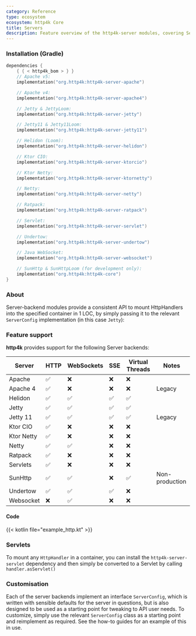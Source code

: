 ```yaml
---
category: Reference
type: ecosystem
ecosystem: http4k Core
title: Servers
description: Feature overview of the http4k-server modules, covering Server backends
---
```


### Installation (Gradle)

```kotlin
dependencies {
    { { < http4k_bom > } }
    // Apache v5: 
    implementation("org.http4k:http4k-server-apache")

    // Apache v4: 
    implementation("org.http4k:http4k-server-apache4")

    // Jetty & JettyLoom: 
    implementation("org.http4k:http4k-server-jetty")

    // Jetty11 & Jetty11Loom: 
    implementation("org.http4k:http4k-server-jetty11")

    // Helidon (Loom): 
    implementation("org.http4k:http4k-server-helidon")

    // Ktor CIO: 
    implementation("org.http4k:http4k-server-ktorcio")

    // Ktor Netty: 
    implementation("org.http4k:http4k-server-ktornetty")

    // Netty: 
    implementation("org.http4k:http4k-server-netty")

    // Ratpack: 
    implementation("org.http4k:http4k-server-ratpack")

    // Servlet: 
    implementation("org.http4k:http4k-server-servlet")

    // Undertow: 
    implementation("org.http4k:http4k-server-undertow")

    // Java WebSocket:
    implementation("org.http4k:http4k-server-websocket")

    // SunHttp & SunHttpLoom (for development only): 
    implementation("org.http4k:http4k-core")
}
```

### About

Server-backend modules provide a consistent API to mount HttpHandlers into the specified container in 1 LOC, by
simply passing it to the relevant `ServerConfig` implementation (in this case `Jetty`):

### Feature support

**http4k** provides support for the following Server backends:

| Server     | HTTP | WebSockets | SSE | Virtual Threads | Notes          |  
|------------|------|------------|-----|-----------------|----------------|
| Apache     | ✅    | ❌          | ❌   | ❌               |                |
| Apache 4   | ✅    | ❌          | ❌   | ❌               | Legacy         |
| Helidon    | ✅    | ✅          | ✅   | ✅               |                |
| Jetty      | ✅    | ✅          | ✅   | ✅               |                |
| Jetty 11   | ✅    | ✅          | ✅   | ✅               | Legacy         |
| Ktor CIO   | ✅    | ❌          | ❌   | ❌               |                |
| Ktor Netty | ✅    | ❌          | ❌   | ❌               |                |
| Netty      | ✅    | ✅          | ❌   | ❌               |                |
| Ratpack    | ✅    | ❌          | ❌   | ❌               |                |
| Servlets   | ✅    | ❌          | ❌   | ❌               |                |
| SunHttp    | ✅    | ✅          | ❌   | ✅               | Non-production |
| Undertow   | ✅    | ✅          | ✅   | ❌               |                |
| Websocket  | ❌    | ✅          | ❌   | ❌               |                |

#### Code

{{< kotlin file="example_http.kt" >}}

### Servlets
To mount any `HttpHandler` in a container, you can install the `http4k-server-servlet` dependency and then simply be converted to a Servlet by calling ```handler.asServlet()```

### Customisation

Each of the server backends implement an interface `ServerConfig`, which is written with sensible defaults for the
server in questions,
but is also designed to be used as a starting point for tweaking to API user needs. To customize, simply use the
relevant `ServerConfig`
class as a starting point and reimplement as required. See the how-to guides for an example of this in use.



